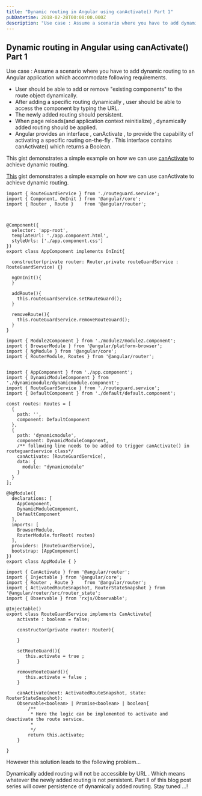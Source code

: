```yaml
---
title: "Dynamic routing in Angular using canActivate() Part 1"
pubDatetime: 2018-02-28T00:00:00.000Z
description: "Use case : Assume a scenario where you have to add dynamic routing to an Angular application which accommodate following requirements."
---
```


## Dynamic routing in Angular using canActivate() Part 1

Use case : Assume a scenario where you have to add dynamic routing to an Angular application which accommodate following requirements.

- User should be able to add or remove "existing components" to the route object dynamically.
- After adding a specific routing dynamically , user should be able to access the component by typing the URL.
- The newly added routing should persistent.
- When page reloads(and application context reinitialize)  , dynamically added routing should be applied.
- Angular provides an interface , canActivate , to provide the capability of activating a specific routing on-the-fly . This interface contains canActivate() which returns a Boolean.

This gist demonstrates a simple example on how we can use [canActivate](https://angular.io/api/router/CanActivate) to achieve dynamic routing.

[This](https://gist.github.com/mal90/a2cd5233da039be35cb61e17a135b62f) gist demonstrates a simple example on how we can use canActivate to achieve dynamic routing.

```
import { RouteGuardService } from './routeguard.service';
import { Component, OnInit } from '@angular/core';
import { Router , Route }    from '@angular/router';



@Component({
  selector: 'app-root',
  templateUrl: './app.component.html',
  styleUrls: ['./app.component.css']
})
export class AppComponent implements OnInit{

  constructor(private router: Router,private routeGuardService : RouteGuardService) {}

  ngOnInit(){
  }

  addRoute(){
    this.routeGuardService.setRouteGuard();
  }

  removeRoute(){
    this.routeGuardService.removeRouteGuard();
  }
}
```

```
import { Module2Component } from './module2/module2.component';
import { BrowserModule } from '@angular/platform-browser';
import { NgModule } from '@angular/core';
import { RouterModule, Routes } from '@angular/router';


import { AppComponent } from './app.component';
import { DynamicModuleComponent } from './dynamicmodule/dynamicmodule.component';
import { RouteGuardService } from './routeguard.service';
import { DefaultComponent } from './default/default.component';

const routes: Routes = [
  {
    path: '',
    component: DefaultComponent
  },
  {
    path: 'dynamicmodule',
    component: DynamicModuleComponent,
    /** following line needs to be added to trigger canActivate() in routeguardservice class*/
    canActivate: [RouteGuardService],
    data: {
      module: "dynamicmodule"
    }
  }
];

@NgModule({
  declarations: [
    AppComponent,
    DynamicModuleComponent,
    DefaultComponent
  ],
  imports: [
    BrowserModule,
    RouterModule.forRoot( routes)
  ],
  providers: [RouteGuardService],
  bootstrap: [AppComponent]
})
export class AppModule { }
```

```
import { CanActivate } from '@angular/router';
import { Injectable } from '@angular/core';
import { Router , Route }    from '@angular/router';
import { ActivatedRouteSnapshot, RouterStateSnapshot } from '@angular/router/src/router_state';
import { Observable } from 'rxjs/Observable';

@Injectable()
export class RouteGuardService implements CanActivate{
    activate : boolean = false;

    constructor(private router: Router){

    }

    setRouteGuard(){
       this.activate = true ;
    }

    removeRouteGuard(){
       this.activate = false ;
    }

    canActivate(next: ActivatedRouteSnapshot, state: RouterStateSnapshot):
    Observable<boolean> | Promise<boolean> | boolean{
        /**
         * Here the logic can be implemented to activate and deactivate the route service.
         *
         */
        return this.activate;
    }

}
```

However this solution leads to the following problem…

Dynamically added routing will not be accessible by URL . Which means whatever the newly added routing is not persistent. Part II of this blog post series will cover persistence of dynamically added routing. Stay tuned …! 